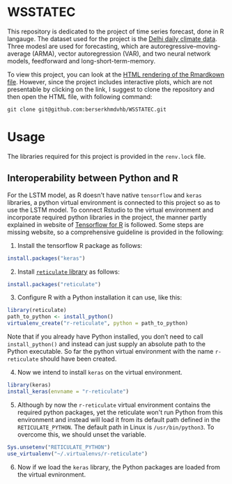 # WSSTATEC
This repository is dedicated to the project of time series forecast, done in R langauge.
The dataset used for the project is the [Delhi daily climate data](https://www.kaggle.com/datasets/sumanthvrao/daily-climate-time-series-data).
Three modesl are used for forecasting, which are autoregressive–moving-average (ARMA), vector autoregression (VAR), and two neural network models, feedforward and long-short-term-memory.

To view this project, you can look at the [HTML rendering of the Rmardkown file](https://htmlpreview.github.io/?https://raw.githubusercontent.com/berserkhmdvhb/WSSTATEC/main/ts1.html).
However, since the project includes interactive plots, which are not presentable by clicking on the link, I suggest to clone the repository and then open the HTML file, with following command:

```
git clone git@github.com:berserkhmdvhb/WSSTATEC.git
```



# Usage

The libraries required for this project is provided in the `renv.lock` file.

##  Interoperability between Python and R 
For the LSTM model, as R doesn't have native `tensorflow` and `keras` libraries, a python virtual environment is connected to this project so as to use the LSTM model. To connect Rstudio to the virtual environment and incorporate required python libraries in the project, the manner partly explained in website of [Tensorflow for R](https://tensorflow.rstudio.com/install/) is followed. Some steps are missing website, so a comprehensive guideline is provided in the following:

1. Install the tensorflow R package as follows:

```r
install.packages("keras")
```

2. Install [`reticulate` library](https://rstudio.github.io/reticulate/) as follows:

```r
install.packages("reticulate")
```

3. Configure R with a Python installation it can use, like this:

```r
library(reticulate)
path_to_python <- install_python()
virtualenv_create("r-reticulate", python = path_to_python)
```
Note that if you already have Python installed, you don’t need to call `install_python()` and instead can just supply an absolute path to the Python executable.
So far the python virtual environment with the name `r-reticulate` should have been created.

4. Now we intend to install `keras` on the virtual environment.

```r
library(keras)
install_keras(envname = "r-reticulate")
```

5. Although by now the `r-reticulate` virtual environment contains the required python packages, yet the reticulate won't run Python from this environment and instead will load it from its default path defined in the `RETICULATE_PYTHON`. The default path in Linux is `/usr/bin/python3`. To overcome this, we should unset the variable.

```r
Sys.unsetenv("RETICULATE_PYTHON") 
use_virtualenv("~/.virtualenvs/r-reticulate")
```

6. Now if we load the `keras` library, the Python packages are loaded from the virtual evnironment.


